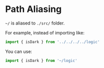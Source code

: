 # Path Aliasing

`~/` is aliased to `./src/` folder.

For example, instead of importing like:

```ts
import { isDark } from '../../../../logic'
```

You can use:

```ts
import { isDark } from '~/logic'
```
